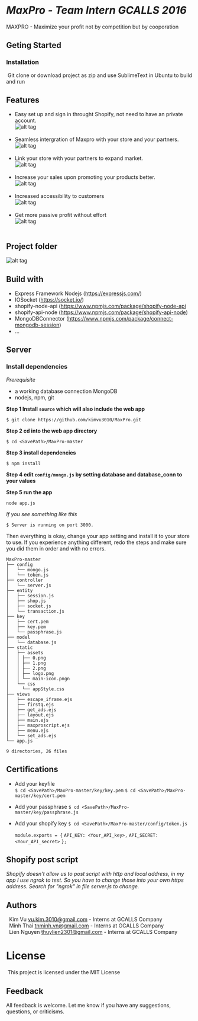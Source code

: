***MaxPro - Team Intern GCALLS 2016***
======================================

MAXPRO - Maximize your profit not by competition but by cooporation
## Geting Started

### Installation
&nbsp;Git clone or download project as zip and use SublimeText in Ubuntu to build and run
## Features
* Easy set up and sign in throught Shopify, not need to have an private account.<br />
  ![alt tag](images/1.png)
  <br /><br />
* Seamless intergration of Maxpro with your store and your partners.<br />
  ![alt tag](images/2.png)
  <br /><br />
* Link your store with your partners to expand market.<br />
  ![alt tag](images/3.png)
  <br /><br />
* Increase your sales upon promoting your products better.<br />
  ![alt tag](images/4.png)
  <br /><br />
* Increased accessibility to customers<br />
  ![alt tag](images/5.png)
  <br /><br />
* Get more passive profit without effort<br />
  ![alt tag](images/6.png)
  <br /><br />


## Project folder
![alt tag](images/pr.png)<br />


## Build with
* Express Framework Nodejs (https://expressjs.com/)
* IOSocket (https://socket.io/)
* shopify-node-api (https://www.npmjs.com/package/shopify-node-api
* shopify-api-node (https://www.npmjs.com/package/shopify-api-node)
* MongoDBConnector (https://www.npmjs.com/package/connect-mongodb-session)
* ...

## Server

### Install dependencies

*Prerequisite*
 - a working database connection MongoDB
 - nodejs, npm, git

**Step 1 Install `source` which will also include the web app**

	$ git clone https://github.com/kimvu3010/MaxPro.git

**Step 2 cd into the web app directory**

	$ cd <SavePath>/MaxPro-master

**Step 3 install dependencies**

	$ npm install

**Step 4 edit `config/mongo.js` by setting database and database_conn to your values**

**Step 5 run the app**

	node app.js

*If you see something like this*

	$ Server is running on port 3000.


Then everything is okay, change your app setting and install it to your store to use.
If you experience anything different, redo the steps and make sure you did them in order and with no errors.

```shell
MaxPro-master
├── config
│   └── mongo.js
│   └── token.js
├── controller
│   └── server.js
├── entity
│   ├── session.js
│   ├── shop.js
│   ├── socket.js
│   └── transaction.js
├── key
│   ├── cert.pem
│   ├── key.pem
│   └── passphrase.js
├── model
│   └── database.js
├── static
│   ├── assets
│   │ ├── 0.png
│   │ ├── 1.png
│   │ ├── 2.png
│   │ ├── logo.png
│   │ └── main-icon.pngn
│   └── css
│     └── appStyle.css
├── views
│   ├── escape_iframe.ejs
│   ├── firstq.ejs 
│   ├── get_ads.ejs
│   ├── layout.ejs
│   ├── main.ejs
│   ├── maxproscript.ejs
│   ├── menu.ejs
│   └── set_ads.ejs
└── app.js

9 directories, 26 files
```

## Certifications
- Add your keyfile  
    `$ cd <SavePath>/MaxPro-master/key/key.pem`
    `$ cd <SavePath>/MaxPro-master/key/cert.pem`
- Add your passphrase 
    `$ cd <SavePath>/MaxPro-master/key/passphrase.js`
- Add your shopify key
    `$ cd <SavePath>/MaxPro-master/config/token.js`

    `module.exports = {`
    `API_KEY: <Your_API_key>,`
    `API_SECRET: <Your_API_secret>`
`};`

## Shopify post script
*Shopify doesn't allow us to post script with http and local address, in my app I use ngrok to test. So you have to change those into your own https address. Search for "ngrok" in file server.js to change.*

## Authors
 &nbsp; Kim Vu <vu.kim.3010@gmail.com> - Interns at GCALLS Company<br />
 &nbsp; Minh Thai <tnminh.vn@gmail.com> - Interns at GCALLS Company<br />
 &nbsp; Lien Nguyen <thuylien2301@gmail.com> - Interns at GCALLS Company
# License
&nbsp;This project is licensed under the MIT License

## Feedback

All feedback is welcome. Let me know if you have any suggestions, questions, or criticisms. 
